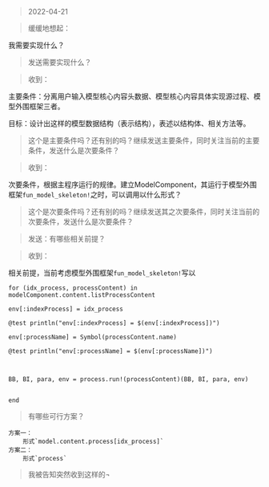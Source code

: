> 2022-04-21

>缓缓地想起：

我需要实现什么？


> 发送需要实现什么？


> 收到：

主要条件：分离用户输入模型核心内容头数据、模型核心内容具体实现源过程、模型外围框架三者。

目标：设计出这样的模型数据结构（表示结构），表述以结构体、相关方法等。


> 这个是主要条件吗？还有别的吗？继续发送主要条件，同时关注当前的主要条件，发送什么是次要条件？


> 收到：


次要条件，根据主程序运行的规律。建立ModelComponent，其运行于模型外围框架`fun_model_skeleton!`之时，可以调用以什么形式？



> 这个是次要条件吗？还有别的吗？继续发送其之次要条件，同时关注当前的次要条件，发送什么是次要条件？

> 发送：有哪些相关前提？

> 收到：

相关前提，当前考虑模型外围框架`fun_model_skeleton!`写以

```
for (idx_process, processContent) in modelComponent.content.listProcessContent

env[:indexProcess] = idx_process

@test println("env[:indexProcess] = $(env[:indexProcess])")

env[:processName] = Symbol(processContent.name)

@test println("env[:processName] = $(env[:processName])")



BB, BI, para, env = process.run!(processContent)(BB, BI, para, env)


end
```


> 有哪些可行方案？


	方案一：
		形式`model.content.process[idx_process]`
	方案二：
		形式`process`


> 我被告知突然收到这样的¬